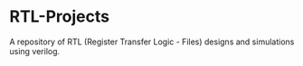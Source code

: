 # RTL-Projects
A repository of RTL (Register Transfer Logic - Files) designs and simulations using verilog.
